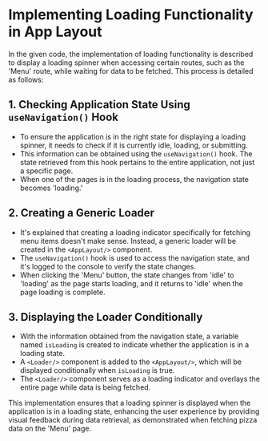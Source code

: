 # Implementing Loading Functionality in App Layout

In the given code, the implementation of loading functionality is described to display a loading spinner when accessing certain routes, such as the 'Menu' route, while waiting for data to be fetched. This process is detailed as follows:

## 1. Checking Application State Using `useNavigation()` Hook

- To ensure the application is in the right state for displaying a loading spinner, it needs to check if it is currently idle, loading, or submitting.
- This information can be obtained using the `useNavigation()` hook. The state retrieved from this hook pertains to the entire application, not just a specific page.
- When one of the pages is in the loading process, the navigation state becomes 'loading.'

## 2. Creating a Generic Loader

- It's explained that creating a loading indicator specifically for fetching menu items doesn't make sense. Instead, a generic loader will be created in the `<AppLayout/>` component.
- The `useNavigation()` hook is used to access the navigation state, and it's logged to the console to verify the state changes.
- When clicking the 'Menu' button, the state changes from 'idle' to 'loading' as the page starts loading, and it returns to 'idle' when the page loading is complete.

## 3. Displaying the Loader Conditionally

- With the information obtained from the navigation state, a variable named `isLoading` is created to indicate whether the application is in a loading state.
- A `<Loader/>` component is added to the `<AppLayout/>`, which will be displayed conditionally when `isLoading` is true.
- The `<Loader/>` component serves as a loading indicator and overlays the entire page while data is being fetched.

This implementation ensures that a loading spinner is displayed when the application is in a loading state, enhancing the user experience by providing visual feedback during data retrieval, as demonstrated when fetching pizza data on the 'Menu' page.
